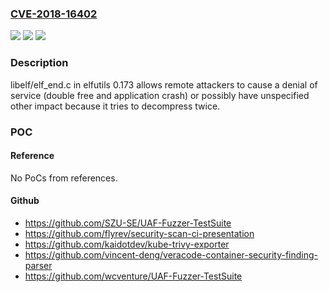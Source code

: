 ### [CVE-2018-16402](https://cve.mitre.org/cgi-bin/cvename.cgi?name=CVE-2018-16402)
![](https://img.shields.io/static/v1?label=Product&message=n%2Fa&color=blue)
![](https://img.shields.io/static/v1?label=Version&message=n%2Fa&color=blue)
![](https://img.shields.io/static/v1?label=Vulnerability&message=n%2Fa&color=brighgreen)

### Description

libelf/elf_end.c in elfutils 0.173 allows remote attackers to cause a denial of service (double free and application crash) or possibly have unspecified other impact because it tries to decompress twice.

### POC

#### Reference
No PoCs from references.

#### Github
- https://github.com/SZU-SE/UAF-Fuzzer-TestSuite
- https://github.com/flyrev/security-scan-ci-presentation
- https://github.com/kaidotdev/kube-trivy-exporter
- https://github.com/vincent-deng/veracode-container-security-finding-parser
- https://github.com/wcventure/UAF-Fuzzer-TestSuite

